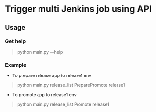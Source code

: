 # Trigger multi Jenkins job using API
## Usage 
### Get help
> python main.py --help
### Example
- To prepare release app to release1 env
> python main.py release_list PreparePromote release1
- To promote app to release1 env
> python main.py release_list Promote release1
